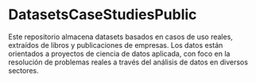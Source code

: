 # DatasetsCaseStudiesPublic
Este repositorio almacena datasets basados en casos de uso reales, extraídos de libros y publicaciones de empresas. Los datos están orientados a proyectos de ciencia de datos aplicada, con foco en la resolución de problemas reales a través del análisis de datos en diversos sectores.
